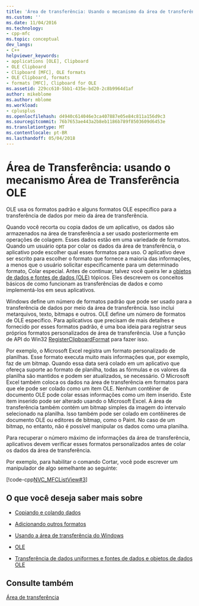 ```yaml
---
title: 'Área de transferência: Usando o mecanismo da área de transferência OLE | Microsoft Docs'
ms.custom: ''
ms.date: 11/04/2016
ms.technology:
- cpp-mfc
ms.topic: conceptual
dev_langs:
- C++
helpviewer_keywords:
- applications [OLE], Clipboard
- OLE Clipboard
- Clipboard [MFC], OLE formats
- OLE Clipboard, formats
- formats [MFC], Clipboard for OLE
ms.assetid: 229cc610-5bb1-435e-bd20-2c8b9964d1af
author: mikeblome
ms.author: mblome
ms.workload:
- cplusplus
ms.openlocfilehash: d4940c614046e3ca407887e05e84c811a156d9c3
ms.sourcegitcommit: 76b7653ae443a2b8eb1186b789f8503609d6453e
ms.translationtype: MT
ms.contentlocale: pt-BR
ms.lasthandoff: 05/04/2018
---
```

# <a name="clipboard-using-the-ole-clipboard-mechanism"></a>Área de Transferência: usando o mecanismo Área de Transferência OLE
OLE usa os formatos padrão e alguns formatos OLE específico para a transferência de dados por meio da área de transferência.  
  
 Quando você recorta ou copia dados de um aplicativo, os dados são armazenados na área de transferência a ser usado posteriormente em operações de colagem. Esses dados estão em uma variedade de formatos. Quando um usuário opta por colar os dados da área de transferência, o aplicativo pode escolher qual esses formatos para uso. O aplicativo deve ser escrito para escolher o formato que fornece a maioria das informações, a menos que o usuário solicitar especificamente para um determinado formato, Colar especial. Antes de continuar, talvez você queira ler a [objetos de dados e fontes de dados (OLE)](../mfc/data-objects-and-data-sources-ole.md) tópicos. Eles descrevem os conceitos básicos de como funcionam as transferências de dados e como implementá-los em seus aplicativos.  
  
 Windows define um número de formatos padrão que pode ser usado para a transferência de dados por meio da área de transferência. Isso inclui metarquivos, texto, bitmaps e outros. OLE define um número de formatos de OLE específico. Para aplicativos que precisam de mais detalhes e fornecido por esses formatos padrão, é uma boa ideia para registrar seus próprios formatos personalizados de área de transferência. Use a função de API do Win32 [RegisterClipboardFormat](http://msdn.microsoft.com/library/windows/desktop/ms649049) para fazer isso.  
  
 Por exemplo, o Microsoft Excel registra um formato personalizado de planilhas. Esse formato executa muito mais informações que, por exemplo, faz de um bitmap. Quando essa data será colado em um aplicativo que ofereça suporte ao formato de planilha, todas as fórmulas e os valores da planilha são mantidos e podem ser atualizados, se necessário. O Microsoft Excel também coloca os dados na área de transferência em formatos para que ele pode ser colado como um item OLE. Nenhum contêiner de documento OLE pode colar essas informações como um item inserido. Este item inserido pode ser alterado usando o Microsoft Excel. A área de transferência também contém um bitmap simples da imagem do intervalo selecionado na planilha. Isso também pode ser colado em contêineres de documento OLE ou editores de bitmap, como o Paint. No caso de um bitmap, no entanto, não é possível manipular os dados como uma planilha.  
  
 Para recuperar o número máximo de informações da área de transferência, aplicativos devem verificar esses formatos personalizados antes de colar os dados da área de transferência.  
  
 Por exemplo, para habilitar o comando Cortar, você pode escrever um manipulador de algo semelhante ao seguinte:  
  
 [!code-cpp[NVC_MFCListView#3](../atl/reference/codesnippet/cpp/clipboard-using-the-ole-clipboard-mechanism_1.cpp)]  
  
## <a name="what-do-you-want-to-know-more-about"></a>O que você deseja saber mais sobre  
  
-   [Copiando e colando dados](../mfc/clipboard-copying-and-pasting-data.md)  
  
-   [Adicionando outros formatos](../mfc/clipboard-adding-other-formats.md)  
  
-   [Usando a área de transferência do Windows](../mfc/clipboard-using-the-windows-clipboard.md)  
  
-   [OLE](../mfc/ole-background.md)  
  
-   [Transferência de dados uniformes e fontes de dados e objetos de dados OLE](../mfc/data-objects-and-data-sources-ole.md)  
  
## <a name="see-also"></a>Consulte também  
 [Área de transferência](../mfc/clipboard.md)


